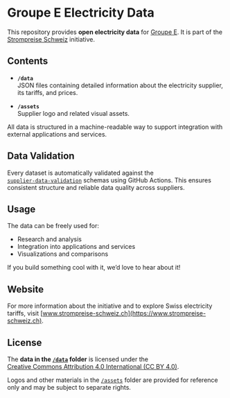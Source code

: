 # Groupe E Electricity Data

This repository provides **open electricity data** for [Groupe E](./data/supplier.json).  It is part of the [Strompreise Schweiz](https://www.strompreise-schweiz.ch) initiative.

## Contents

- **`/data`**  
  JSON files containing detailed information about the electricity supplier, its tariffs, and prices.

- **`/assets`**  
  Supplier logo and related visual assets.

All data is structured in a machine-readable way to support integration with external applications and services.

## Data Validation

Every dataset is automatically validated against the  
[`supplier-data-validation`](https://github.com/Strompreise-Schweiz/supplier-data-validation) schemas using GitHub Actions. This ensures consistent structure and reliable data quality across suppliers.

## Usage

The data can be freely used for:

- Research and analysis  
- Integration into applications and services  
- Visualizations and comparisons  

If you build something cool with it, we’d love to hear about it!

## Website

For more information about the initiative and to explore Swiss electricity tariffs, visit [www.strompreise-schweiz.ch](https://www.strompreise-schweiz.ch).

## License

The **data in the [`/data`](./data) folder** is licensed under the  
[Creative Commons Attribution 4.0 International (CC BY 4.0)](https://creativecommons.org/licenses/by/4.0/).

Logos and other materials in the [`/assets`](./assets) folder are provided for reference only and may be subject to separate rights.

